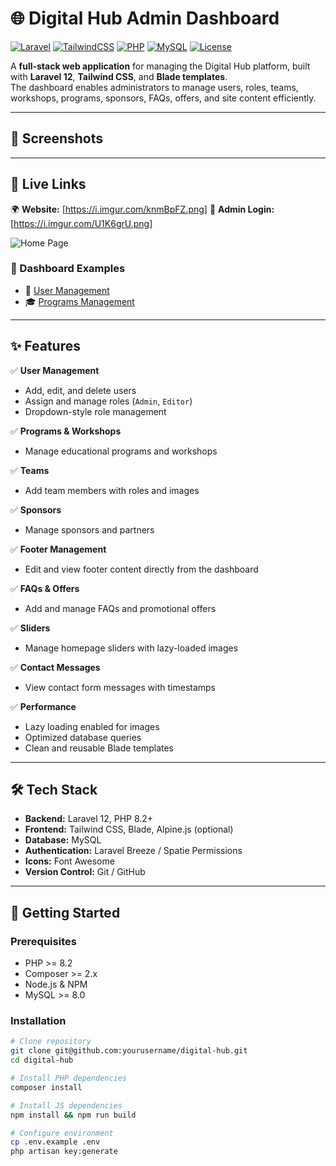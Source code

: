 # 🌐 Digital Hub Admin Dashboard

[![Laravel](https://img.shields.io/badge/Laravel-12.x-red?logo=laravel)](https://laravel.com/)
[![TailwindCSS](https://img.shields.io/badge/TailwindCSS-3.x-38B2AC?logo=tailwind-css)](https://tailwindcss.com/)
[![PHP](https://img.shields.io/badge/PHP-8.2-blue?logo=php)](https://www.php.net/)
[![MySQL](https://img.shields.io/badge/MySQL-8.0-orange?logo=mysql)](https://www.mysql.com/)
[![License](https://img.shields.io/badge/License-MIT-green.svg)](LICENSE)

A **full-stack web application** for managing the Digital Hub platform, built with **Laravel 12**, **Tailwind CSS**, and **Blade templates**.  
The dashboard enables administrators to manage users, roles, teams, workshops, programs, sponsors, FAQs, offers, and site content efficiently.  

---

## 📸 Screenshots

---

## 🔗 Live Links

🌍 **Website:** [https://i.imgur.com/knmBpFZ.png] 
🔐 **Admin Login:** [https://i.imgur.com/U1K6grU.png]  


![Home Page](https://i.imgur.com/knmBpFZ.png)

### 🧭 Dashboard Examples
- 👥 [User Management](https://i.imgur.com/BF0dZo4.png)
- 🎓 [Programs Management](https://i.imgur.com/SFB5kbl.png)

---


## ✨ Features

✅ **User Management**
- Add, edit, and delete users  
- Assign and manage roles (`Admin`, `Editor`)  
- Dropdown-style role management  

✅ **Programs & Workshops**
- Manage educational programs and workshops  

✅ **Teams**
- Add team members with roles and images  

✅ **Sponsors**
- Manage sponsors and partners  

✅ **Footer Management**
- Edit and view footer content directly from the dashboard  

✅ **FAQs & Offers**
- Add and manage FAQs and promotional offers  

✅ **Sliders**
- Manage homepage sliders with lazy-loaded images  

✅ **Contact Messages**
- View contact form messages with timestamps  

✅ **Performance**
- Lazy loading enabled for images  
- Optimized database queries  
- Clean and reusable Blade templates  

---

## 🛠️ Tech Stack

- **Backend:** Laravel 12, PHP 8.2+
- **Frontend:** Tailwind CSS, Blade, Alpine.js (optional)
- **Database:** MySQL
- **Authentication:** Laravel Breeze / Spatie Permissions
- **Icons:** Font Awesome
- **Version Control:** Git / GitHub

---

## 🚀 Getting Started

### Prerequisites
- PHP >= 8.2  
- Composer >= 2.x  
- Node.js & NPM  
- MySQL >= 8.0  

### Installation

```bash
# Clone repository
git clone git@github.com:yourusername/digital-hub.git
cd digital-hub

# Install PHP dependencies
composer install

# Install JS dependencies
npm install && npm run build

# Configure environment
cp .env.example .env
php artisan key:generate
